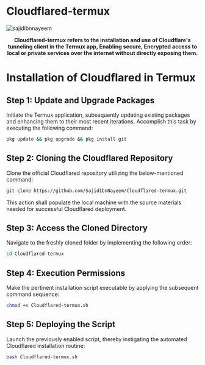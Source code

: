 # Cloudflared-termux
![sajidibnnayeem](https://github.com/user-attachments/assets/99556f49-5b36-436a-a82a-2dcc2fda8a0d)
<p align="center"><b> Cloudflared-termux refers to the installation and use of Cloudflare's tunneling client in the Termux app, Enabling secure, Encrypted access to local or private services over the internet without directly exposing them.</b></p>

# Installation of Cloudflared in Termux

Step 1: Update and Upgrade Packages
------------------------------------

Initiate the Termux application, subsequently updating existing packages and enhancing them to their most recent iterations. Accomplish this task by executing the following command:
```bash
pkg update && pkg upgrade && pkg install git
```

Step 2: Cloning the Cloudflared Repository
-----------------------------------------

Clone the official Cloudflared repository utilizing the below-mentioned command:
```bash
git clone https://github.com/SajidIbnNayeem/Cloudflared-termux.git
```
This action shall populate the local machine with the source materials needed for successful Cloudflared deployment.

Step 3: Access the Cloned Directory
----------------------------------

Navigate to the freshly cloned folder by implementing the following order:
```bash
cd Cloudflared-termux
```

Step 4: Execution Permissions
-----------------------------

Make the pertinent installation script executable by applying the subsequent command sequence:
```bash
chmod +x Cloudflared-termux.sh
```

Step 5: Deploying the Script
----------------------------

Launch the previously enabled script, thereby instigating the automated Cloudflared installation routine:
```bash
bash Cloudflared-termux.sh
```
